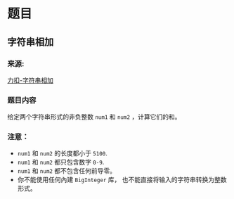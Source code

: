 # 题目

## 字符串相加

### 来源:

[力扣-字符串相加](https://leetcode-cn.com/problems/add-strings/)

### 题目内容

给定两个字符串形式的非负整数 `num1` 和 `num2` ，计算它们的和。

### 注意：

- `num1` 和 `num2` 的长度都小于 `5100`.
- `num1` 和 `num2` 都只包含数字 `0-9`.
- `num1` 和 `num2` 都不包含任何前导零。
- 你不能使用任何內建 `BigInteger` 库， 也不能直接将输入的字符串转换为整数形式。
